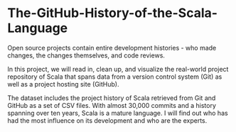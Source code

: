 # The-GitHub-History-of-the-Scala-Language
Open source projects contain entire development histories - who made changes, the changes themselves, and code reviews.

In this project, we will read in, clean up, and visualize the real-world project repository of Scala that spans data from a 
version control system (Git) as well as a project hosting site (GitHub).

The dataset includes the project history of Scala retrieved from Git and GitHub as a set of CSV files.
With almost 30,000 commits and a history spanning over ten years, Scala is a mature language. 
I will find out who has had the most influence on its development and who are the experts.


